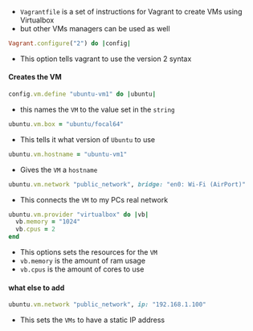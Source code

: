 - `Vagrantfile` is a set of instructions for Vagrant to create VMs using Virtualbox
- but other VMs managers can be used as well 

```ruby
Vagrant.configure("2") do |config|
```

- This option tells vagrant to use the version 2 syntax 

#### Creates the VM 

```ruby
config.vm.define "ubuntu-vm1" do |ubuntu|
```

- this names the `VM` to the value set in the `string` 

```ruby
ubuntu.vm.box = "ubuntu/focal64"
```

- This tells it what version of `Ubuntu` to use 

```ruby
ubuntu.vm.hostname = "ubuntu-vm1"
```

- Gives the `VM` a `hostname` 

```ruby
ubuntu.vm.network "public_network", bridge: "en0: Wi-Fi (AirPort)"
```

- This connects the `VM` to my PCs real network


```ruby
ubuntu.vm.provider "virtualbox" do |vb|
  vb.memory = "1024"
  vb.cpus = 2
end
```

- This options sets the resources for the `VM` 
- `vb.memory` is the amount of ram usage
- `vb.cpus` is the amount of cores to use 

#### what else to add

```ruby
ubuntu.vm.network "public_network", ip: "192.168.1.100"
```

- This sets the `VMs` to have a static IP address

